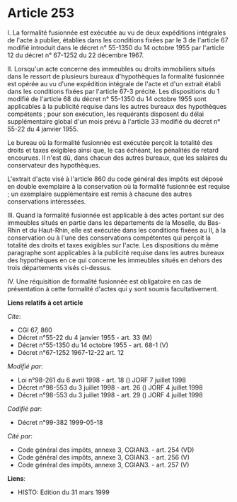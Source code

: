 # Article 253

I. La formalité fusionnée est exécutée au vu de deux expéditions intégrales de l'acte à publier, établies dans les conditions
fixées par le 3 de l'article 67 modifié introduit dans le décret n° 55-1350 du 14 octobre 1955 par l'article 12 du décret n°
67-1252 du 22 décembre 1967.

II. Lorsqu'un acte concerne des immeubles ou droits immobiliers situés dans le ressort de plusieurs bureaux d'hypothèques la
formalité fusionnée est opérée au vu d'une expédition intégrale de l'acte et d'un extrait établi dans les conditions fixées
par l'article 67-3 précité. Les dispositions du 1 modifié de l'article 68 du décret n° 55-1350 du 14 octobre 1955 sont
applicables à la publicité requise dans les autres bureaux des hypothèques compétents ; pour son exécution, les requérants
disposent du délai supplémentaire global d'un mois prévu à l'article 33 modifié du décret n° 55-22 du 4 janvier 1955.

Le bureau où la formalité fusionnée est exécutée perçoit la totalité des droits et taxes exigibles ainsi que, le cas échéant,
les pénalités de retard encourues. Il n'est dû, dans chacun des autres bureaux, que les salaires du conservateur des
hypothèques.

L'extrait d'acte visé à l'article 860 du code général des impôts est déposé en double exemplaire à la conservation où la
formalité fusionnée est requise ; un exemplaire supplémentaire est remis à chacune des autres conservations intéressées.

III. Quand la formalité fusionnée est applicable à des actes portant sur des immeubles situés en partie dans les départements
de la Moselle, du Bas-Rhin et du Haut-Rhin, elle est exécutée dans les conditions fixées au II, à la conservation ou à l'une
des conservations compétentes qui perçoit la totalité des droits et taxes exigibles sur l'acte. Les dispositions du même
paragraphe sont applicables à la publicité requise dans les autres bureaux des hypothèques en ce qui concerne les immeubles
situés en dehors des trois départements visés ci-dessus.

IV. Une réquisition de formalité fusionnée est obligatoire en cas de présentation à cette formalité d'actes qui y sont soumis
facultativement.

**Liens relatifs à cet article**

_Cite_:

  - CGI 67, 860
  - Décret n°55-22 du 4 janvier 1955 - art. 33 (M)
  - Décret n°55-1350 du 14 octobre 1955 - art. 68-1 (V)
  - Décret n°67-1252 1967-12-22 art. 12

_Modifié par_:

  - Loi n°98-261 du 6 avril 1998 - art. 18 () JORF 7 juillet 1998
  - Décret n°98-553 du 3 juillet 1998 - art. 26 () JORF 4 juillet 1998
  - Décret n°98-553 du 3 juillet 1998 - art. 29 () JORF 4 juillet 1998

_Codifié par_:

  - Décret n°99-382 1999-05-18

_Cité par_:

  - Code général des impôts, annexe 3, CGIAN3. - art. 254 (VD)
  - Code général des impôts, annexe 3, CGIAN3. - art. 256 (V)
  - Code général des impôts, annexe 3, CGIAN3. - art. 257 (V)

**Liens**:

  - HISTO: Edition du 31 mars 1999
